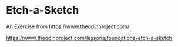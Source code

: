 # Etch-a-Sketch

An Exercise from https://www.theodinproject.com/

https://www.theodinproject.com/lessons/foundations-etch-a-sketch